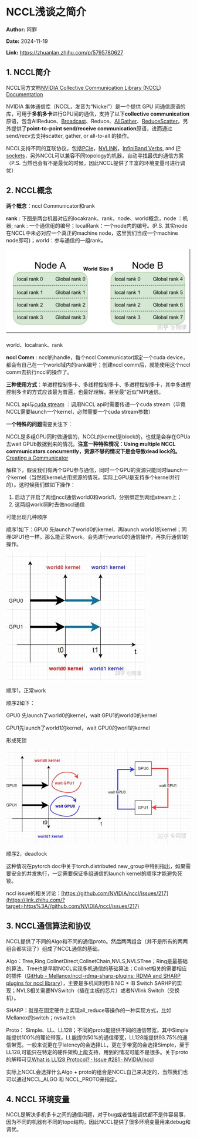# NCCL浅谈之简介

**Author:** 阿罪

**Date:** 2024-11-19

**Link:** https://zhuanlan.zhihu.com/p/5795780627

## 1\. NCCL简介

NCCL官方文档[NVIDIA Collective Communication Library (NCCL) Documentation](https://link.zhihu.com/?target=https%3A//docs.nvidia.com/deeplearning/nccl/user-guide/docs/index.html)

NVIDIA 集体通信库（NCCL，发音为“Nickel”）是一个提供 GPU 间通信原语的库，可用于**多机多卡**进行GPU间的通信，支持了以下**collective communication** 原语，包含AllReduce、[Broadcast](https://zhida.zhihu.com/search?content_id=250181677&content_type=Article&match_order=1&q=Broadcast&zhida_source=entity)、Reduce、[AllGather](https://zhida.zhihu.com/search?content_id=250181677&content_type=Article&match_order=1&q=AllGather&zhida_source=entity)、[ReduceScatter](https://zhida.zhihu.com/search?content_id=250181677&content_type=Article&match_order=1&q=ReduceScatter&zhida_source=entity)。另外提供了**point-to-point send/receive communication**原语，进而通过send/recv去支持scatter, gather, or all-to-all 的操作。

NCCL支持不同的互联协议，包括[PCIe](https://zhida.zhihu.com/search?content_id=250181677&content_type=Article&match_order=1&q=PCIe&zhida_source=entity)，[NVLINK](https://zhida.zhihu.com/search?content_id=250181677&content_type=Article&match_order=1&q=NVLINK&zhida_source=entity)，[InfiniBand Verbs](https://zhida.zhihu.com/search?content_id=250181677&content_type=Article&match_order=1&q=InfiniBand+Verbs&zhida_source=entity), and [IP sockets](https://zhida.zhihu.com/search?content_id=250181677&content_type=Article&match_order=1&q=IP+sockets&zhida_source=entity)，另外NCCL可以兼容不同topology的机器，自动寻找最优的通信方案（P.S. 当然也会有不是最优的时候，因此NCCL提供了丰富的环境变量可进行调优）

## 2\. NCCL概念

**两个概念**：nccl Communicator和rank

**rank** : 下图是两台机器对应的locakrank、rank、node、world概念，node ：机器; rank : 一个通信组的编号；localRank：一个node内的编号。(P.S. 其实node在NCCL中未必对应一个真正的machine node，这里我们当成一个machine node即可)；world：参与通信的一组rank。

![](images/v2-b69858a319cd3623250a9d146a69a24a_1440w_4f939fcd858d.jpg)

world、localrank、rank

**nccl Comm** : nccl的handle，每个nccl Communicator绑定一个cuda device，都会有自己在一个world域内的rank编号；创建nccl comm后，就能使用这个nccl comm去执行nccl的操作了。

**三种使用方式**：单进程控制多卡、多线程控制多卡、多进程控制多卡，其中多进程控制多卡的方式应该最为普遍，也最好理解，甚至最“近似”MPI通信。

NCCL api与[cuda stream](https://zhida.zhihu.com/search?content_id=250181677&content_type=Article&match_order=1&q=cuda+stream&zhida_source=entity) ：调用NCCL api时需要传递一个cuda stream（毕竟NCCL需要launch一个kernel，必然需要一个cuda stream参数）

**一个特殊的问题**需要关注下：

NCCL是多组GPU同时做通信的，NCCL的kernel是block的，也就是会存在GPUa去wait GPUb数据到来的情况。**注意一种特殊情况：Using multiple NCCL communicators concurrently，资源不够的情况下是会导致dead lock的。**[Creating a Communicator](https://link.zhihu.com/?target=https%3A//docs.nvidia.com/deeplearning/nccl/user-guide/docs/usage/communicators.html%23using-multiple-nccl-communicators-concurrently)

解释下，假设我们有两个GPU参与通信，同时一个GPU的资源只能同时launch一个kernel（当然视kernel占用资源的情况，实际上GPU是支持多个kernel并行的）。这时候我们做如下操作：

1.  启动了开启了两组nccl通信world0和world1，分别绑定到两组stream上；
2.  这两组world同时去做nccl通信

可能出现几种顺序

顺序1如下：GPU0 先launch了world0的kernel，再launch world1的kernel；同理GPU1也一样。那么能正常work。会先进行world0的通信操作，再执行通信1的操作。

![](images/v2-321b30d7d419c6d60969999f7461e522_1440w_bb63634ff7e9.jpg)

顺序1，正常work

顺序2如下：

GPU0 先launch了world0的kernel，wait GPU1的world0的kernel

GPU1先launch了world1的kernel，wait GPU0的worl1的kernel

形成死锁

![](images/v2-8b56a5a0b14246172a9d752c2e9a55f0_1440w_9563ed556ef4.jpg)

顺序2，deadlock

这种情况在pytorch doc中关于torch.distributed.new\_group中特别指出，如果需要安全的并发执行，一定需要保证多组通信的launch kernel的顺序才能避免死锁。

nccl issue的相关讨论：[https://github.com/NVIDIA/nccl/issues/217](https://link.zhihu.com/?target=https%3A//github.com/NVIDIA/nccl/issues/217)

## 3\. NCCL通信算法和协议

NCCL提供了不同的Algo和不同的通信proto。然后两两组合（并不是所有的两两组合都实现了）组成了NCCL通信的基础。

Algo：Tree,Ring,CollnetDirect,CollnetChain,NVLS,NVLSTree；Ring是最基础的算法、Tree也是早期NCCL实现多机通信的基础算法；Collnet相关的需要相应的插件（[GitHub - Mellanox/nccl-rdma-sharp-plugins: RDMA and SHARP plugins for nccl library](https://link.zhihu.com/?target=https%3A//github.com/Mellanox/nccl-rdma-sharp-plugins)），主要是多机间利用IB NIC + IB Switch SARHP的实现；NVLS相关需要NVSwitch（插在主板的芯片）或者NVlink Switch（交换机）。

SHARP：就是在固定硬件上实现all\_reduce等操作的一种实现方式，比如Mellanox的switch；nvswitch

Proto： Simple、LL、LL128；不同的proto能提供不同的通信带宽，其中Simple能提供100%的理论带宽，LL能提供50%的通信带宽，LL128能提供93.75%的通信带宽。一般来说更在乎latency的会选择LL，更在乎带宽的会选择Simple，至于LL128,可能只在特定的硬件架构上能支持，用到的情况可能不是很多。关于proto的解释可见[What is LL128 Protocol? · Issue #281 · NVIDIA/nccl](https://link.zhihu.com/?target=https%3A//github.com/NVIDIA/nccl/issues/281)

实际上NCCL会选择什么Algo + proto的组合是NCCL自己来决定的，当然我们也可以通过NCCL\_ALGO 和 NCCL\_PROTO来指定。

## 4\. NCCL 环境变量

NCCL是解决多机多卡之间的通信问题，对于bug或者性能调优都不是件容易事，因为不同的机器有不同的topo结构，因此NCCL提供了很多环境变量用来debug和调优。